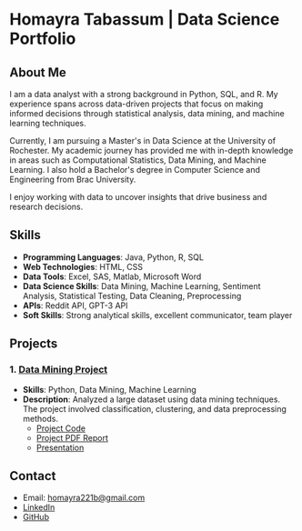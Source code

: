 # Homayra Tabassum | Data Science Portfolio

## About Me
I am a data analyst with a strong background in Python, SQL, and R. My experience spans across data-driven projects that focus on making informed decisions through statistical analysis, data mining, and machine learning techniques.

Currently, I am pursuing a Master's in Data Science at the University of Rochester. My academic journey has provided me with in-depth knowledge in areas such as Computational Statistics, Data Mining, and Machine Learning. I also hold a Bachelor's degree in Computer Science and Engineering from Brac University.

I enjoy working with data to uncover insights that drive business and research decisions.


## Skills
- **Programming Languages**: Java, Python, R, SQL
- **Web Technologies**: HTML, CSS
- **Data Tools**: Excel, SAS, Matlab, Microsoft Word
- **Data Science Skills**: Data Mining, Machine Learning, Sentiment Analysis, Statistical Testing, Data Cleaning, Preprocessing
- **APIs**: Reddit API, GPT-3 API
- **Soft Skills**: Strong analytical skills, excellent communicator, team player

## Projects

### 1. [Data Mining Project](https://github.com/tabassum221b/gender-disparities-in-stem)
- **Skills**: Python, Data Mining, Machine Learning
- **Description**: Analyzed a large dataset using data mining techniques. The project involved classification, clustering, and data preprocessing methods. 
  - [Project Code](https://github.com/tabassum221b/gender-disparities-in-stem/blob/main/gender-disparities-in-stem.ipynb)
  - [Project PDF Report](https://github.com/tabassum221b/gender-disparities-in-stem/blob/main/Project%20Report.pdf)
  - [Presentation](https://docs.google.com/presentation/d/130J-tE9AFm8H0Flj4l5et4UJaAIeH_u2/edit?usp=share_link&ouid=110952431175886571637&rtpof=true&sd=true)



## Contact
- Email: [homayra221b@gmail.com](mailto:homayra221b@gmail.com)
- [LinkedIn](https://www.linkedin.com/in/homayratabassum/)
- [GitHub](https://github.com/tabassum221b)

